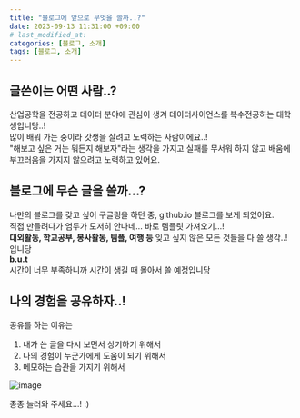 ```yaml
---
title: "블로그에 앞으로 무엇을 쓸까..?"
date: 2023-09-13 11:31:00 +09:00 
# last_modified_at:
categories: [블로그, 소개]
tags: [블로그, 소개]
---
```


## 글쓴이는 어떤 사람..?

산업공학을 전공하고 데이터 분야에 관심이 생겨 데이터사이언스를 복수전공하는 대학생입니당..!  
많이 배워 가는 중이라 갓생을 살려고 노력하는 사람이에요..!  
"해보고 싶은 거는 뭐든지 해보자"라는 생각을 가지고
실패를 무서워 하지 않고 배움에 부끄러움을 가지지 않으려고 노력하고 있어요.

## 블로그에 무슨 글을 쓸까...?

나만의 블로그를 갖고 싶어 구글링을 하던 중, github.io 블로그를 보게 되었어요.  
직접 만들려다가 엄두가 도저히 안나네... 바로 템플릿 가져오기...!  
**대외활동, 학교공부, 봉사활동, 팀플, 여행 등** 잊고 싶지 않은 모든 것들을 다 쓸 생각..! 입니당    
**b.u.t**  
시간이 너무 부족하니까 시간이 생길 때 몰아서 쓸 예정입니당

## 나의 경험을 공유하자..!

공유를 하는 이유는   
1. 내가 쓴 글을 다시 보면서 상기하기 위해서
2. 나의 경험이 누군가에게 도움이 되기 위해서  
3. 메모하는 습관을 가지기 위해서

![image](https://avatars.githubusercontent.com/u/126737931?v=4)

종종 놀러와 주세요...! :)